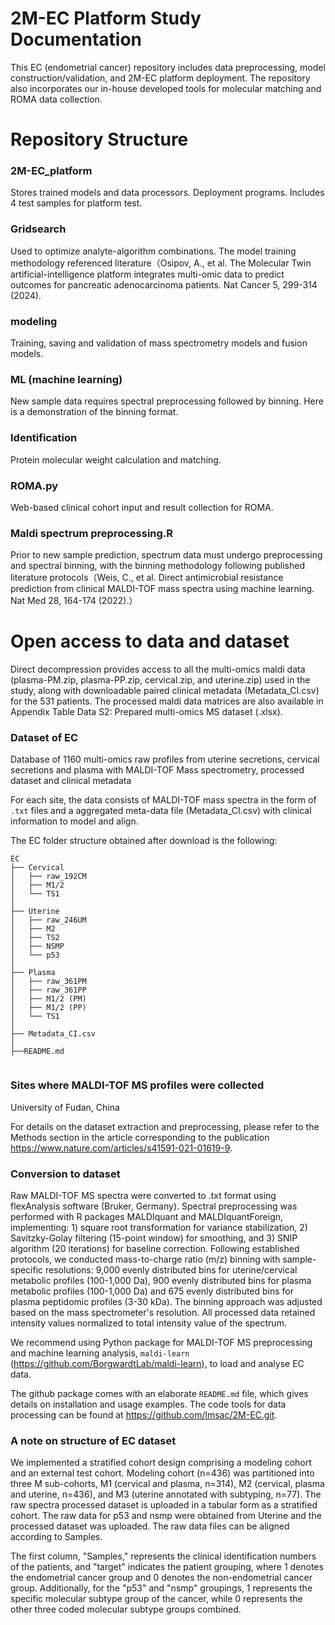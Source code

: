 # 2M-EC Platform Study Documentation

This EC (endometrial cancer) repository includes data preprocessing, model construction/validation, and 2M-EC platform deployment. The repository also incorporates our in-house developed tools for molecular matching and ROMA data collection.

# Repository Structure

### 2M-EC_platform
Stores trained models and data processors. Deployment programs. Includes 4 test samples for platform test.

### Gridsearch
Used to optimize analyte-algorithm combinations. The model training methodology referenced literature（Osipov, A., et al. The Molecular Twin artificial-intelligence platform integrates multi-omic data to predict outcomes for pancreatic adenocarcinoma patients. Nat Cancer 5, 299-314 (2024).

### modeling
Training, saving and validation of mass spectrometry models and fusion models. 

### ML (machine learning)
New sample data requires spectral preprocessing followed by binning. Here is a demonstration of the binning format.

### Identification
Protein molecular weight calculation and matching.

### ROMA.py
Web-based clinical cohort input and result collection for ROMA.

### Maldi spectrum preprocessing.R 
Prior to new sample prediction, spectrum data must undergo preprocessing and spectral binning, with the binning methodology following published literature protocols（Weis, C., et al. Direct antimicrobial resistance prediction from clinical MALDI-TOF mass spectra using machine learning. Nat Med 28, 164-174 (2022).）

# Open access to data and dataset
Direct decompression provides access to all the multi-omics maldi data (plasma-PM.zip, plasma-PP.zip, cervical.zip, and uterine.zip) used in the study, along with downloadable paired clinical metadata (Metadata_CI.csv) for the 531 patients. The processed maldi data matrices are also available in Appendix Table Data S2: Prepared multi-omics MS dataset (.xlsx).

### Dataset of EC

Database of 1160 multi-omics raw profiles from uterine secretions, cervical secretions and plasma with MALDI-TOF Mass spectrometry, processed dataset and clinical metadata

For each site, the data consists of MALDI-TOF mass spectra in the form of `.txt` files and a aggregated meta-data file (Metadata_CI.csv) with clinical information to model and align.


The EC folder structure obtained after download is the following:
```
EC
├── Cervical 
│   ├── raw_192CM
│   ├── M1/2
│   └── TS1
│
├── Uterine
│   ├── raw_246UM
│   ├── M2
│   ├── TS2
│   ├── NSMP
│   └── p53
│
├── Plasma
│   ├── raw_361PM
│   ├── raw_361PP
│   ├── M1/2 (PM)
│   ├── M1/2 (PP)
│   └── TS1
│
├── Metadata_CI.csv
│
├──README.md


```

### Sites where MALDI-TOF MS profiles were collected

  University of Fudan, China

For details on the dataset extraction and preprocessing, please refer to the Methods section in the article corresponding to the publication https://www.nature.com/articles/s41591-021-01619-9. 

### Conversion to dataset

Raw MALDI-TOF MS spectra were converted to .txt format using flexAnalysis software (Bruker, Germany). Spectral preprocessing was performed with R packages MALDIquant and MALDIquantForeign, implementing: 1) square root transformation for variance stabilization, 2) Savitzky-Golay filtering (15-point window) for smoothing, and 3) SNIP algorithm (20 iterations) for baseline correction.
Following established protocols, we conducted mass-to-charge ratio (m/z) binning with sample-specific resolutions: 9,000 evenly distributed bins for uterine/cervical metabolic profiles (100-1,000 Da), 900 evenly distributed bins for plasma metabolic profiles (100-1,000 Da) and 675 evenly distributed bins for plasma peptidomic profiles (3-30 kDa). The binning approach was adjusted based on the mass spectrometer's resolution. All processed data retained intensity values normalized to total intensity value of the spectrum.

We recommend using Python package for MALDI-TOF MS preprocessing and machine learning analysis, `maldi-learn` (https://github.com/BorgwardtLab/maldi-learn), to load and analyse EC data.

The github package comes with an elaborate `README.md` file, which gives details on installation and usage examples.
The code tools for data processing can be found at https://github.com/lmsac/2M-EC.git.


### A note on structure of EC dataset

We implemented a stratified cohort design comprising a modeling cohort and an external test cohort. Modeling cohort (n=436) was partitioned into three M sub-cohorts, M1 (cervical and plasma, n=314), M2 (cervical, plasma and uterine, n=436), and M3 (uterine annotated with subtyping, n=77). The raw spectra processed dataset is uploaded in a tabular form as a stratified cohort. The raw data for p53 and nsmp were obtained from Uterine and the processed dataset was uploaded. The raw data files can be aligned according to Samples.

The first column, "Samples," represents the clinical identification numbers of the patients, and "target" indicates the patient grouping, where 1 denotes the endometrial cancer group and 0 denotes the non-endometrial cancer group. Additionally, for the "p53" and "nsmp" groupings, 1 represents the specific molecular subtype group of the cancer, while 0 represents the other three coded molecular subtype groups combined.


